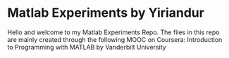 # Matlab Experiments by Yiriandur
Hello and welcome to my Matlab Experiments Repo.
The files in this repo are mainly created through the following MOOC on Coursera:
Introduction to Programming with MATLAB by Vanderbilt University

